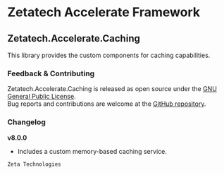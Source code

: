 # Zetatech Accelerate Framework
## Zetatech.Accelerate.Caching
This library provides the custom components for caching capabilities.  
### Feedback & Contributing
Zetatech.Accelerate.Caching is released as open source under the [GNU General Public License](./license).  
Bug reports and contributions are welcome at the [GitHub repository](https://github.com/josemaria-toro/accelerate.git).  
### Changelog
**v8.0.0**  
- Includes a custom memory-based caching service.

```
Zeta Technologies
```